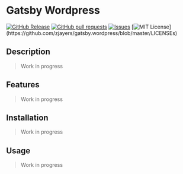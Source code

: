 # Gatsby Wordpress
[![GitHub Release](https://img.shields.io/github/release/zjayers/gatsby.wordpress.svg?style=flat)]()
[![GitHub pull requests](https://img.shields.io/github/issues-pr/zjayers/gatsby.wordpress.svg?style=flat)]()
[![Issues](https://img.shields.io/github/issues-raw/zjayers/gatsby.wordpress.svg?maxAge=25000)](https://github.com/zjayers/gatsby.wordpress/issues)
[![MIT License](https://img.shields.io/apm/l/atomic-ui.svg?)](https://github.com/zjayers/gatsby.wordpress/blob/master/LICENSEs)

## Description

> Work in progress

## Features

> Work in progress

## Installation

> Work in progress

## Usage

> Work in progress